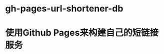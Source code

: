 # gh-pages-url-shortener-db

<h1><a link:"https://zhuanlan.zhihu.com/p/324012831">使用Github Pages来构建自己的短链接服务</a></h1>
